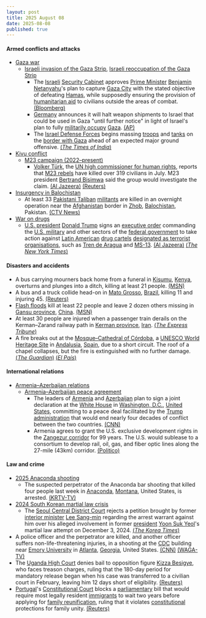 ```yaml
---
layout: post
title: 2025 August 08
date: 2025-08-08
published: true
---
```



#### Armed conflicts and attacks

* [Gaza war](https://en.wikipedia.org/wiki/Gaza_war "Gaza war")
  * [Israeli invasion of the Gaza Strip](https://en.wikipedia.org/wiki/Israeli_invasion_of_the_Gaza_Strip "Israeli invasion of the Gaza Strip"), [Israeli reoccupation of the Gaza Strip](https://en.wikipedia.org/wiki/Israeli_reoccupation_of_the_Gaza_Strip "Israeli reoccupation of the Gaza Strip")
    * The [Israeli](https://en.wikipedia.org/wiki/Israel "Israel") [Security Cabinet](https://en.wikipedia.org/wiki/Security_Cabinet_of_Israel "Security Cabinet of Israel") approves [Prime Minister](https://en.wikipedia.org/wiki/Prime_Minister_of_Israel "Prime Minister of Israel") [Benjamin Netanyahu](https://en.wikipedia.org/wiki/Benjamin_Netanyahu "Benjamin Netanyahu")'s plan to capture [Gaza City](https://en.wikipedia.org/wiki/Gaza_City "Gaza City") with the stated objective of defeating [Hamas](https://en.wikipedia.org/wiki/Hamas "Hamas"), while supposedly ensuring the provision of [humanitarian aid](https://en.wikipedia.org/wiki/Humanitarian_aid "Humanitarian aid") to civilians outside the areas of combat. [(Bloomberg)](https://www.bloomberg.com/news/articles/2025-08-08/israel-security-cabinet-approves-pm-s-plan-to-seize-gaza-city-me26un7f)
    * [Germany](https://en.wikipedia.org/wiki/Germany "Germany") announces it will halt weapon shipments to Israel that could be used in Gaza "until further notice" in light of Israel's plan to fully [militarily occupy](https://en.wikipedia.org/wiki/Military_occupation "Military occupation") [Gaza](https://en.wikipedia.org/wiki/Gaza_Strip "Gaza Strip"). [(AP)](https://apnews.com/article/germany-mideast-weapons-b957e28b73ee94ed33fbd2d4e4d36246)
    * The [Israel Defense Forces](https://en.wikipedia.org/wiki/Israel_Defense_Forces "Israel Defense Forces") begins massing [troops](https://en.wikipedia.org/wiki/Israeli_Ground_Forces "Israeli Ground Forces") and [tanks](https://en.wikipedia.org/wiki/Armored_Corps_%28Israel%29 "Armored Corps (Israel)") on the [border with Gaza](https://en.wikipedia.org/wiki/Gaza%E2%80%93Israel_barrier "Gaza–Israel barrier") ahead of an expected major ground offensive. [(*The Times of India*)](https://timesofindia.indiatimes.com/world/middle-east/ground-invasion-in-gaza-israel-military-building-up-troops-equipment-near-border-report/articleshow/123183462.cms)
* [Kivu conflict](https://en.wikipedia.org/wiki/Kivu_conflict "Kivu conflict")
  * [M23 campaign (2022–present)](https://en.wikipedia.org/wiki/M23_campaign_%282022%E2%80%93present%29 "M23 campaign (2022–present)")
    * [Volker Türk](https://en.wikipedia.org/wiki/Volker_T%C3%BCrk "Volker Türk"), the [UN high commissioner for human rights](https://en.wikipedia.org/wiki/Office_of_the_United_Nations_High_Commissioner_for_Human_Rights "Office of the United Nations High Commissioner for Human Rights"), reports that [M23 rebels](https://en.wikipedia.org/wiki/M23_rebels "M23 rebels") have killed over 319 civilians in July. M23 president [Bertrand Bisimwa](https://en.wikipedia.org/wiki/Bertrand_Bisimwa "Bertrand Bisimwa") said the group would investigate the claim. [(Al Jazeera)](https://www.aljazeera.com/news/2025/8/6/m23-rebels-killed-319-civilians-in-east-dr-congo-in-july-un-says) [(Reuters)](https://www.reuters.com/world/africa/m23-rebels-killed-319-civilians-east-congo-july-un-rights-chief-says-2025-08-06/)
* [Insurgency in Balochistan](https://en.wikipedia.org/wiki/Insurgency_in_Balochistan "Insurgency in Balochistan")
  * At least 33 [Pakistani Taliban](https://en.wikipedia.org/wiki/Pakistani_Taliban "Pakistani Taliban") [militants](https://en.wikipedia.org/wiki/Militant "Militant") are killed in an overnight operation near the [Afghanistan](https://en.wikipedia.org/wiki/Afghanistan "Afghanistan") border in [Zhob](https://en.wikipedia.org/wiki/Zhob "Zhob"), [Balochistan](https://en.wikipedia.org/wiki/Balochistan%2C_Pakistan "Balochistan, Pakistan"), Pakistan. [(CTV News)](https://www.ctvnews.ca/world/article/pakistani-forces-kill-33-militants-in-overnight-operation-near-afghan-border/)
* [War on drugs](https://en.wikipedia.org/wiki/War_on_drugs "War on drugs")
  * [U.S. president](https://en.wikipedia.org/wiki/U.S._president "U.S. president") [Donald Trump](https://en.wikipedia.org/wiki/Donald_Trump "Donald Trump") signs an [executive order](https://en.wikipedia.org/wiki/Executive_order "Executive order") commanding the [U.S. military](https://en.wikipedia.org/wiki/United_States_Armed_Forces "United States Armed Forces") and other sectors of the [federal government](https://en.wikipedia.org/wiki/Federal_government_of_the_United_States "Federal government of the United States") to take action against [Latin American](https://en.wikipedia.org/wiki/Latin_America "Latin America") [drug cartels](https://en.wikipedia.org/wiki/Drug_cartels "Drug cartels") [designated as terrorist organisations](https://en.wikipedia.org/wiki/United_States_Department_of_State_list_of_Foreign_Terrorist_Organizations "United States Department of State list of Foreign Terrorist Organizations"), such as [Tren de Aragua](https://en.wikipedia.org/wiki/Tren_de_Aragua "Tren de Aragua") and [MS-13](https://en.wikipedia.org/wiki/MS-13 "MS-13"). [(Al Jazeera)](https://www.aljazeera.com/news/2025/8/8/trump-signs-order-authorising-military-action-against-cartels-reports) [(*The New York Times*)](https://www.nytimes.com/2025/08/08/us/trump-military-drug-cartels.html)

#### Disasters and accidents

* A bus carrying mourners back home from a funeral in [Kisumu](https://en.wikipedia.org/wiki/Kisumu "Kisumu"), [Kenya](https://en.wikipedia.org/wiki/Kenya "Kenya"), overturns and plunges into a ditch, killing at least 21 people. [(MSN)](https://www.msn.com/en-gb/news/world/a-bus-carrying-mourners-from-a-funeral-overturns-in-kenya-killing-21-people/ar-AA1KaN3Y?ocid=msedgdhp&pc=U531&cvid=46626e408c0048a591c5168ba0abbf06&ei=24)
* A bus and a truck collide head-on in [Mato Grosso](https://en.wikipedia.org/wiki/Mato_Grosso "Mato Grosso"), [Brazil](https://en.wikipedia.org/wiki/Brazil "Brazil"), killing 11 and injuring 45. [(Reuters)](https://www.reuters.com/world/americas/bus-collision-with-truck-kills-11-injures-45-brazil-2025-08-09/)
* [Flash floods](https://en.wikipedia.org/wiki/Flash_flood "Flash flood") kill at least 22 people and leave 2 dozen others missing in [Gansu province](https://en.wikipedia.org/wiki/Gansu_province "Gansu province"), [China](https://en.wikipedia.org/wiki/China "China"). [(MSN)](https://www.msn.com/en-gb/news/world/flash-floods-kill-at-least-10-people-and-leave-33-missing-in-northwestern-china/ar-AA1K9Iwp?ocid=msedgntp&pc=U531&cvid=6895e4ba8d2945f3aa25215a456a47dd&ei=29)
* At least 30 people are injured when a passenger train derails on the Kerman–Zarand railway path in [Kerman province](https://en.wikipedia.org/wiki/Kerman_province "Kerman province"), [Iran](https://en.wikipedia.org/wiki/Iran "Iran"). [(*The Express Tribune*)](https://tribune.com.pk/story/2560356/at-least-30-injured-after-train-derails-in-southern-iran)
* A fire breaks out at the [Mosque–Cathedral of Córdoba](https://en.wikipedia.org/wiki/Mosque%E2%80%93Cathedral_of_C%C3%B3rdoba "Mosque–Cathedral of Córdoba"), a [UNESCO World Heritage Site](https://en.wikipedia.org/wiki/UNESCO_World_Heritage_Site "UNESCO World Heritage Site") in [Andalusia](https://en.wikipedia.org/wiki/Andalusia "Andalusia"), [Spain](https://en.wikipedia.org/wiki/Spain "Spain"), due to a short circuit. The roof of a chapel collapses, but the fire is extinguished with no further damage. [(*The Guardian*)](https://www.theguardian.com/world/2025/aug/08/fire-breaks-out-at-cordobas-ancient-mosque-turned-cathedral-la-mezquita) [(*El País*)](https://elpais.com/cultura/2025-08-09/colapsa-el-techo-de-la-capilla-donde-se-origino-el-incendio-de-la-mezquita.html)

#### International relations

* [Armenia–Azerbaijan relations](https://en.wikipedia.org/wiki/Armenia%E2%80%93Azerbaijan_relations "Armenia–Azerbaijan relations")
  * [Armenia–Azerbaijan peace agreement](https://en.wikipedia.org/wiki/Armenia%E2%80%93Azerbaijan_peace_agreement "Armenia–Azerbaijan peace agreement")
    * The leaders of [Armenia](https://en.wikipedia.org/wiki/Armenia "Armenia") and [Azerbaijan](https://en.wikipedia.org/wiki/Azerbaijan "Azerbaijan") plan to sign a joint declaration at the [White House](https://en.wikipedia.org/wiki/White_House "White House") in [Washington, D.C.](https://en.wikipedia.org/wiki/Washington%2C_D.C. "Washington, D.C."), [United States](https://en.wikipedia.org/wiki/United_States "United States"), committing to a peace deal facilitated by the [Trump administration](https://en.wikipedia.org/wiki/Second_presidency_of_Donald_Trump "Second presidency of Donald Trump") that would end nearly four decades of conflict between the two countries. [(CNN)](https://www.cnn.com/2025/08/08/politics/strategic-armenia-azerbaijan-corridor-named-after-trump)
    * Armenia agrees to grant the U.S. exclusive development rights in the [Zangezur corridor](https://en.wikipedia.org/wiki/Zangezur_corridor "Zangezur corridor") for 99 years. The U.S. would sublease to a consortium to develop rail, oil, gas, and fiber optic lines along the 27-mile (43km) corridor. [(Politico)](https://www.politico.com/news/2025/08/07/us-deal-armenia-azerbaijan-00499285)

#### Law and crime

* [2025 Anaconda shooting](https://en.wikipedia.org/wiki/2025_Anaconda_shooting "2025 Anaconda shooting")
  * The suspected perpetrator of the Anaconda bar shooting that killed four people last week in [Anaconda](https://en.wikipedia.org/wiki/Anaconda%2C_Montana "Anaconda, Montana"), [Montana](https://en.wikipedia.org/wiki/Montana "Montana"), United States, is arrested. [(KRTV-TV)](https://www.krtv.com/news/crime-and-courts/anaconda-shootings-suspect-arrested)
* [2024 South Korean martial law crisis](https://en.wikipedia.org/wiki/2024_South_Korean_martial_law_crisis "2024 South Korean martial law crisis")
  * The [Seoul Central District Court](https://en.wikipedia.org/wiki/Judiciary_of_South_Korea "Judiciary of South Korea") rejects a petition brought by former [interior minister](https://en.wikipedia.org/wiki/Ministry_of_the_Interior_and_Safety "Ministry of the Interior and Safety") [Lee Sang-min](https://en.wikipedia.org/wiki/Lee_Sang-min_%28lawyer%29 "Lee Sang-min (lawyer)") regarding the arrest warrant against him over his alleged involvement in former [president](https://en.wikipedia.org/wiki/President_of_South_Korea "President of South Korea") [Yoon Suk Yeol](https://en.wikipedia.org/wiki/Yoon_Suk_Yeol "Yoon Suk Yeol")'s martial law attempt on December 3, 2024. [(*The Korea Times*)](https://www.koreatimes.co.kr/southkorea/law-crime/20250808/court-dismisses-ex-interior-ministers-petition-against-arrest)
* A police officer and the perpetrator are killed, and another officer suffers non-life-threatening injuries, in a shooting at the [CDC](https://en.wikipedia.org/wiki/Centers_for_Disease_Control_and_Prevention "Centers for Disease Control and Prevention") building near [Emory University](https://en.wikipedia.org/wiki/Emory_University "Emory University") in [Atlanta](https://en.wikipedia.org/wiki/Atlanta "Atlanta"), [Georgia](https://en.wikipedia.org/wiki/Georgia_%28U.S._state%29 "Georgia (U.S. state)"), United States. [(CNN)](https://www.cnn.com/us/live-news/active-shooter-emory-university?t=1754695635612) [(WAGA-TV)](https://www.fox5atlanta.com/news/centers-disease-control-active-shooter-emory-university)
* The [Uganda High Court](https://en.wikipedia.org/wiki/Uganda_High_Court "Uganda High Court") denies bail to opposition figure [Kizza Besigye](https://en.wikipedia.org/wiki/Kizza_Besigye "Kizza Besigye"), who faces treason charges, ruling that the 180-day period for mandatory release began when his case was transferred to a civilian court in February, leaving him 12 days short of eligibility. [(Reuters)](https://www.reuters.com/world/africa/ugandan-court-denies-bail-veteran-opposition-leader-treason-case-2025-08-08/)
* [Portugal](https://en.wikipedia.org/wiki/Portugal "Portugal")'s [Constitutional Court](https://en.wikipedia.org/wiki/Constitutional_Court_%28Portugal%29 "Constitutional Court (Portugal)") blocks a [parliamentary](https://en.wikipedia.org/wiki/Assembly_of_the_Republic_%28Portugal%29 "Assembly of the Republic (Portugal)") bill that would require most legally resident [immigrants](https://en.wikipedia.org/wiki/Immigration_to_Portugal "Immigration to Portugal") to wait two years before applying for [family reunification](https://en.wikipedia.org/wiki/Family_reunification "Family reunification"), ruling that it violates [constitutional](https://en.wikipedia.org/wiki/Constitution_of_Portugal "Constitution of Portugal") protections for family unity. [(Reuters)](https://www.reuters.com/world/portugals-top-court-blocks-bill-restricting-immigration-2025-08-09/)
